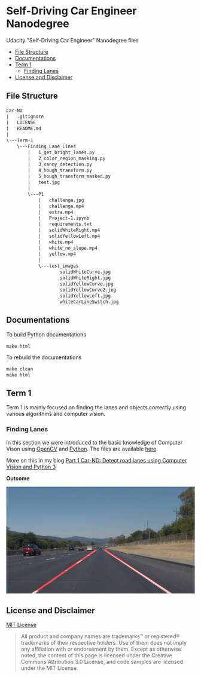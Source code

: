 # Self-Driving Car Engineer Nanodegree

Udacity "Self-Driving Car Engineer" Nanodegree files

<!-- TOC depthFrom:2 depthTo:6 withLinks:1 updateOnSave:1 orderedList:0 -->

- [File Structure](#file-structure)
- [Documentations](#documentations)
- [Term 1](#term-1)
	- [Finding Lanes](#finding-lanes)
- [License and Disclaimer](#license-and-disclaimer)

<!-- /TOC -->

## File Structure

```
Car-ND
|   .gitignore
|   LICENSE
|   README.md
|
\---Term-1
    \---Finding_Lane_Lines
        |   1_get_bright_lanes.py
        |   2_color_region_masking.py
        |   3_canny_detection.py
        |   4_hough_transform.py
        |   5_hough_transform_masked.py
        |   test.jpg
        |
        \---P1
            |   challenge.jpg
            |   challenge.mp4
            |   extra.mp4
            |   Project-1.ipynb
            |   requirements.txt
            |   solidWhiteRight.mp4
            |   solidYellowLeft.mp4
            |   white.mp4
            |   white_no_slope.mp4
            |   yellow.mp4
            |
            \---test_images
                    solidWhiteCurve.jpg
                    solidWhiteRight.jpg
                    solidYellowCurve.jpg
                    solidYellowCurve2.jpg
                    solidYellowLeft.jpg
                    whiteCarLaneSwitch.jpg
```

## Documentations

To build Python documentations

```
make html
```

To rebuild the documentations

```
make clean
make html
```

## Term 1

Term 1 is mainly focused on finding the lanes and objects correctly using various algorithms and computer vision.

### Finding Lanes

In this section we were introduced to the basic knowledge of Computer Vison using [OpenCV](http://opencv.org/) and [Python](https://www.python.org/download/releases/3.0/). The files are available [here](https://github.com/akshaybabloo/Car-ND/tree/master/Term-1/Finding_Lane_Lines).

More on this in my blog [Part 1 Car-ND: Detect road lanes using Computer Vision and Python 3](https://blog.gollahalli.com/blog/29/1/2017/part-1-1-car-nd-detect-road-lanes-using-computer-vision-and-python)

**Outcome**

![Road lanes](https://github.com/akshaybabloo/Car-ND/raw/master/Screenshots/road_lanes.png)

## License and Disclaimer

[MIT License](https://github.com/akshaybabloo/Car-ND/blob/master/LICENSE)

> All product and company names are trademarks™ or registered® trademarks of their respective holders. Use of them does not imply any affiliation with or endorsement by them. Except as otherwise noted, the content of this page is licensed under the Creative Commons Attribution 3.0 License, and code samples are licensed under the MIT License.
